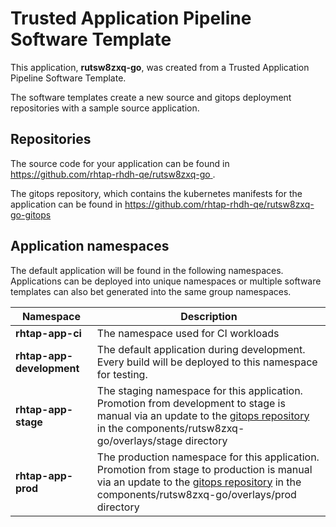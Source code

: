 # Trusted Application Pipeline Software Template

This application, **rutsw8zxq-go**, was created from a Trusted Application Pipeline Software Template.

The software templates create a new source and gitops deployment repositories with a sample source application. 

## Repositories

The source code for your application can be found in [https://github.com/rhtap-rhdh-qe/rutsw8zxq-go ](https://github.com/rhtap-rhdh-qe/rutsw8zxq-go ).
 
The gitops repository, which contains the kubernetes manifests for the application can be found in 
[https://github.com/rhtap-rhdh-qe/rutsw8zxq-go-gitops ](https://github.com/rhtap-rhdh-qe/rutsw8zxq-go-gitops ) 

## Application namespaces 

The default application will be found in the following namespaces. Applications can be deployed into unique namespaces or multiple software templates can also bet generated into the same group namespaces.  

|  Namespace   |  Description   |  
| -------- | -------- |
| **rhtap-app-ci** | The namespace used for CI workloads |
| **rhtap-app-development** | The default application during development. Every build will be deployed to this namespace for testing. |
| **rhtap-app-stage** | The staging namespace for this application. Promotion from development to stage is manual via an update to the [gitops repository](https://github.com/rhtap-rhdh-qe/rutsw8zxq-go-gitops ) in the components/rutsw8zxq-go/overlays/stage directory |
| **rhtap-app-prod** | The production namespace for this application. Promotion from stage to production is manual via an update to the [gitops repository](https://github.com/rhtap-rhdh-qe/rutsw8zxq-go-gitops ) in the components/rutsw8zxq-go/overlays/prod directory |